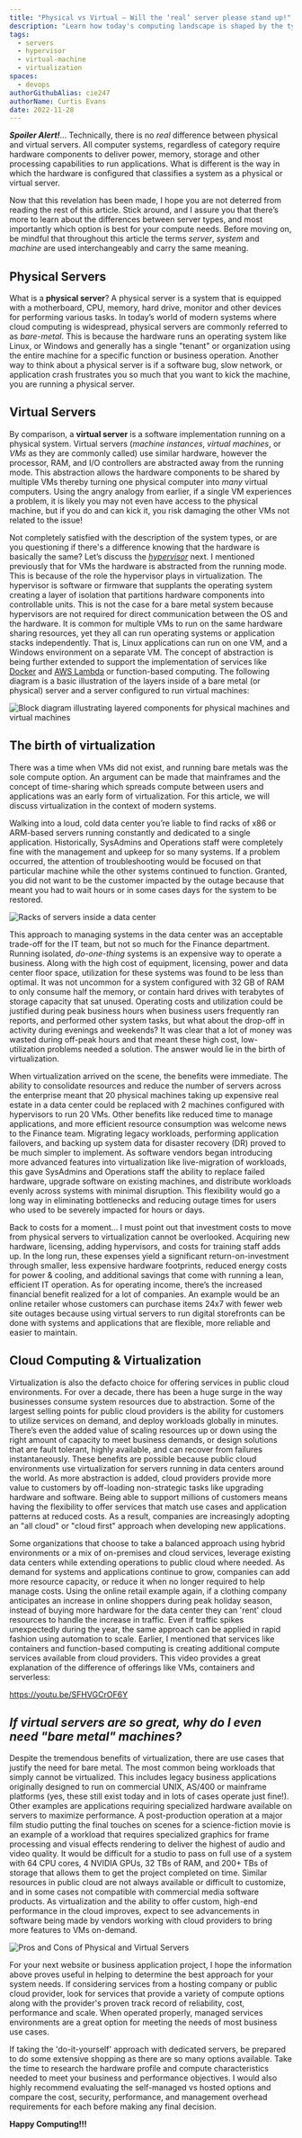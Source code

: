 ```yaml
---
title: "Physical vs Virtual — Will the ‘real’ server please stand up!"
description: "Learn how today's computing landscape is shaped by the types of servers that are available to developers, users and businesses."
tags:
  - servers
  - hypervisor
  - virtual-machine
  - virtualization
spaces:
  - devops
authorGithubAlias: cie247
authorName: Curtis Evans
date: 2022-11-28
---
```


***Spoiler Alert!***... Technically, there is no *real* difference between physical and virtual servers. All computer systems, regardless of category require hardware components to deliver power, memory, storage and other processing capabilities to run applications. What is different is the way in which the hardware is configured that classifies a system as a physical or virtual server.

Now that this revelation has been made, I hope you are not deterred from reading the rest of this article. Stick around, and I assure you that there’s more to learn about the differences between server types, and most importantly which option is best for your compute needs. Before moving on, be mindful that throughout this article the terms *server*, *system* and *machine* are used interchangeably and carry the same meaning.

## Physical Servers

What is a **physical server**? A physical server is a system that is equipped with a motherboard, CPU, memory, hard drive, monitor and other devices for performing various tasks. In today’s world of modern systems where cloud computing is widespread, physical servers are commonly referred to as *bare-metal*. This is because the hardware runs an operating system like Linux, or Windows and generally has a single "tenant" or organization using the entire machine for a specific function or business operation. Another way to think about a physical server is if a software bug, slow network, or application crash frustrates you so much that you want to kick the machine, you are running a physical server.

## Virtual Servers

By comparison, a **virtual server** is a software implementation running on a physical system. Virtual servers (*machine instances*, *virtual machines*, or *VMs* as they are commonly called) use similar hardware, however the processor, RAM, and I/O controllers are abstracted away from the running mode. This abstraction allows the hardware components to be shared by multiple VMs thereby turning one physical computer into *many* virtual computers. Using the angry analogy from earlier, if a single VM experiences a problem, it is likely you may not even have access to the physical machine, but if you do and can kick it, you risk damaging the other VMs not related to the issue!

Not completely satisfied with the description of the system types, or are you questioning if there's a difference knowing that the hardware is basically the same? Let’s discuss the [*hypervisor*](https://en.wikipedia.org/wiki/Hypervisor) next. I mentioned previously that for VMs the hardware is abstracted from the running mode. This is because of the role the hypervisor plays in virtualization. The hypervisor is software or firmware that supplants the operating system creating a layer of isolation that partitions hardware components into controllable units. This is not the case for a bare metal system because hypervisors are not required for direct communication between the OS and the hardware. It is common for multiple VMs to run on the same hardware sharing resources, yet they all can run operating systems or application stacks independently. That is, Linux applications can run on one VM, and a Windows environment on a separate VM. The concept of abstraction is being further extended to support the implementation of services like [Docker](https://docker.com) and [AWS Lambda](https://docs.aws.amazon.com/lambda/latest/dg/getting-started.html) or function-based computing. The following diagram is a basic illustration of the layers inside of a bare metal (or physical) server and a server configured to run virtual machines:

![Block diagram illustrating layered components for physical machines and virtual machines](images/physical-vs-virtual1.jpg "Physical vs Virtual Server Layers")

## The birth of virtualization

There was a time when VMs did not exist, and running bare metals was the sole compute option. An argument can be made that mainframes and the concept of time-sharing which spreads compute between users and applications was an early form of virtualization. For this article, we will discuss virtualization in the context of modern systems.

Walking into a loud, cold data center you’re liable to find racks of x86 or ARM-based servers running constantly and dedicated to a single application. Historically, SysAdmins and Operations staff were completely fine with the management and upkeep for so many systems. If a problem occurred, the attention of troubleshooting would be focused on that particular machine while the other systems continued to function. Granted, you did not want to be the customer impacted by the outage because that meant you had to wait hours or in some cases days for the system to be restored.

![Racks of servers inside a data center](images/data-center-with-servers.png "Data Center")

This approach to managing systems in the data center was an acceptable trade-off for the IT team, but not so much for the Finance department. Running isolated, *do-one-thing* systems is an expensive way to operate a business. Along with the high cost of equipment, licensing, power and data center floor space, utilization for these systems was found to be less than optimal. It was not uncommon for a system configured with 32 GB of RAM to only consume half the memory, or contain hard drives with terabytes of storage capacity that sat unused. Operating costs and utilization could be justified during peak business hours when business users frequently ran reports, and performed other system tasks, but what about the drop-off in activity during evenings and weekends? It was clear that a lot of money was wasted during off-peak hours and that meant these high cost, low-utilization problems needed a solution. The answer would lie in the birth of virtualization.

When virtualization arrived on the scene, the benefits were immediate. The ability to consolidate resources and reduce the number of servers across the enterprise meant that 20 physical machines taking up expensive real estate in a data center could be replaced with 2 machines configured with hypervisors to run 20 VMs. Other benefits like reduced time to manage applications, and more efficient resource consumption was welcome news to the Finance team. Migrating legacy workloads, performing application failovers, and backing up system data for disaster recovery (DR) proved to be much simpler to implement. As software vendors began introducing more advanced features into virtualization like live-migration of workloads, this gave SysAdmins and Operations staff the ability to replace failed hardware, upgrade software on existing machines, and distribute workloads evenly across systems with minimal disruption. This flexibility would go a long way in eliminating bottlenecks and reducing outage times for users who used to be severely impacted for hours or days.

Back to costs for a moment... I must point out that investment costs to move from physical servers to virtualization cannot be overlooked. Acquiring new hardware, licensing, adding hypervisors, and costs for training staff adds up. In the long run, these expenses yield a significant return-on-investment through smaller, less expensive hardware footprints, reduced energy costs for power & cooling, and additional savings that come with running a lean, efficient IT operation. As for operating income, there’s the increased financial benefit realized for a lot of companies. An example would be an online retailer whose customers can purchase items 24x7 with fewer web site outages because using virtual servers to run digital storefronts can be done with systems and applications that are flexible, more reliable and easier to maintain.

## Cloud Computing & Virtualization

Virtualization is also the defacto choice for offering services in public cloud environments. For over a decade, there has been a huge surge in the way businesses consume system resources due to abstraction. Some of the largest selling points for public cloud providers is the ability for customers to utilize services on demand, and deploy workloads globally in minutes. There’s even the added value of scaling resources up or down using the right amount of capacity to meet business demands, or design solutions that are fault tolerant, highly available, and can recover from failures instantaneously. These benefits are possible because public cloud environments use virtualization for servers running in data centers around the world. As more abstraction is added, cloud providers provide more value to customers by off-loading non-strategic tasks like upgrading hardware and software. Being able to support millions of customers means having the flexibility to offer services that match use cases and application patterns at reduced costs. As a result, companies are increasingly adopting an "all cloud" or "cloud first" approach when developing new applications.

Some organizations that choose to take a balanced approach using hybrid environments or a mix of on-premises and cloud services, leverage existing data centers while extending operations to public cloud where needed. As demand for systems and applications continue to grow, companies can add more resource capacity, or reduce it when no longer required to help manage costs. Using the online retail example again, if a clothing company anticipates an increase in online shoppers during peak holiday season, instead of buying more hardware for the data center they can 'rent' cloud resources to handle the increase in traffic. Even if traffic spikes unexpectedly during the year, the same approach can be applied in rapid fashion using automation to scale. Earlier, I mentioned that services like containers and function-based computing is creating additional compute services available from cloud providers. This video provides a great explanation of the difference of offerings like VMs, containers and serverless:

https://youtu.be/SFHVGCrOF6Y

## *If virtual servers are so great, why do I even need "bare metal" machines?*

Despite the tremendous benefits of virtualization, there are use cases that justify the need for bare metal. The most common being  workloads that simply cannot be virtualized. This includes legacy business applications originally designed to run on commercial UNIX, AS/400 or mainframe platforms (yes, these still exist today and in lots of cases operate just fine!). Other examples are applications requiring specialized hardware available on servers to maximize performance. A post-production operation at a major film studio putting the final touches on scenes for a science-fiction movie is an example of a workload that requires specialized graphics for frame processing and visual effects rendering to deliver the highest of audio and video quality. It would be difficult for a studio to pass on full use of a system with 64 CPU cores, 4 NVIDIA GPUs, 32 TBs of RAM, and 200+ TBs of storage that allows them to get the project completed on time. Similar resources in public cloud are not always available or difficult to customize, and in some cases not compatible with commercial media software products. As virtualization and the ability to offer custom, high-end performance in the cloud improves, expect to see advancements in software being made by vendors working with cloud providers to bring more features to VMs on-demand.  

![Pros and Cons of Physical and Virtual Servers](images/physical-vs-virtual2.png "Physical vs Virtual Server Comparison")

For your next website or business application project, I hope the information above proves useful in helping to determine the best approach for your system needs. If considering services from a hosting company or public cloud provider, look for services that provide a variety of compute options along with the provider's proven track record of reliability, cost, performance and scale. When operated properly, managed services environments are a great option for meeting the needs of most business use cases.

If taking the 'do-it-yourself' approach with dedicated servers, be prepared to do some extensive shopping as there are so many options available. Take the time to research the hardware profile and compute characteristics needed to meet your business and performance objectives. I would also highly recommend evaluating the self-managed vs hosted options and compare the cost, security, performance, and management overhead requirements for each before making any final decision.

**Happy Computing!!!**
